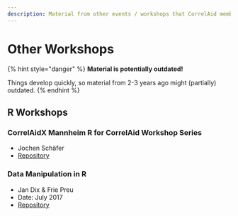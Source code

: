```yaml
---
description: Material from other events / workshops that CorrelAid members have organized.
---
```


# Other Workshops

{% hint style="danger" %}
**Material is potentially outdated!**

Things develop quickly, so material from 2-3 years ago might \(partially\) outdated. 
{% endhint %}

## R Workshops

### CorrelAidX Mannheim R for CorrelAid Workshop Series

* Jochen Schäfer
* [Repository](https://github.com/SchaeferJ/RforCorrelAid)

### Data Manipulation in R 

* Jan Dix & Frie Preu
* Date: July 2017
* [Repository](https://github.com/CorrelAid/workshop-unikonstanz)


